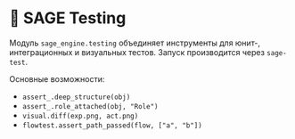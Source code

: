# 📘 SAGE Testing

Модуль `sage_engine.testing` объединяет инструменты для юнит-, интеграционных
и визуальных тестов. Запуск производится через `sage-test`.

Основные возможности:
- `assert_.deep_structure(obj)`
- `assert_.role_attached(obj, "Role")`
- `visual.diff(exp.png, act.png)`
- `flowtest.assert_path_passed(flow, ["a", "b"])`
